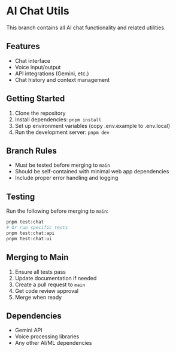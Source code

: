 # AI Chat Utils

This branch contains all AI chat functionality and related utilities.

## Features
- Chat interface
- Voice input/output
- API integrations (Gemini, etc.)
- Chat history and context management

## Getting Started
1. Clone the repository
2. Install dependencies: `pnpm install`
3. Set up environment variables (copy .env.example to .env.local)
4. Run the development server: `pnpm dev`

## Branch Rules
- Must be tested before merging to `main`
- Should be self-contained with minimal web app dependencies
- Include proper error handling and logging

## Testing
Run the following before merging to `main`:
```bash
pnpm test:chat
# Or run specific tests
pnpm test:chat:api
pnpm test:chat:ui
```

## Merging to Main
1. Ensure all tests pass
2. Update documentation if needed
3. Create a pull request to `main`
4. Get code review approval
5. Merge when ready

## Dependencies
- Gemini API
- Voice processing libraries
- Any other AI/ML dependencies
